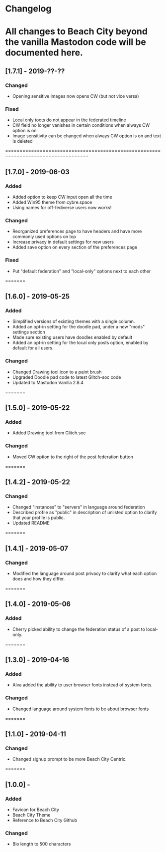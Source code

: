 Changelog
=========

All changes to Beach City beyond the vanilla Mastodon code will be documented here.
=======
## [1.7.1] - 2019-??-??

### Changed
- Opening sensitive images now opens CW (but not vice versa) 

### Fixed
- Local only toots do not appear in the federated timeline
- CW field no longer vanishes in certain conditions when always CW option is on
- Image sensitivity can be changed when always CW option is on and text is deleted

===================================================================================
## [1.7.0] - 2019-06-03

### Added
- Added option to keep CW input open all the time
- Added Win95 theme from cybre.space
- Using names for off-fediverse users now works!

### Changed
- Reorganized preferences page to have headers and have more commonly used options on top
- Increase privacy in default settings for new users
- Added save option on every section of the preferences page

### Fixed
- Put "default federation" and "local-only" options next to each other

=======
## [1.6.0] - 2019-05-25

### Added
- Simplified versions of existing themes with a single column.
- Added an opt-in setting for the doodle pad, under a new "mods" settings section
- Made sure existing users have doodles enabled by default
- Added an opt-in setting for the local only posts option, enabled by default for all users.

### Changed
- Changed Drawing tool icon to a paint brush
- Upgraded Doodle pad code to latest Glitch-soc code
- Updated to Mastodon Vanilla 2.8.4

=======
## [1.5.0] - 2019-05-22
### Added
- Added Drawing tool from Glitch.soc

### Changed
- Moved CW option to the right of the post federation button


=======
## [1.4.2] - 2019-05-22
### Changed
- Changed "instances" to "servers" in language around federation
- Described profile as "public" in description of unlisted option to clarify that your profile is public.
- Updated README

=======
## [1.4.1] - 2019-05-07
### Changed
- Modified the language around post privacy to clarify what each option does and how they differ.

=======
## [1.4.0] - 2019-05-06
### Added
- Cherry picked ability to change the federation status of a post to local-only.

=======
## [1.3.0] - 2019-04-16
### Added
- Alva added the ability to user browser fonts instead of system fonts.

### Changed
- Changed language around system fonts to be about browser fonts

=======
## [1.1.0] - 2019-04-11
### Changed
- Changed signup prompt to be more Beach City Centric.

=======
## [1.0.0] - 
### Added
- Favicon for Beach City
- Beach City Theme
- Reference to Beach City Github

### Changed
- Bio length to 500 characters